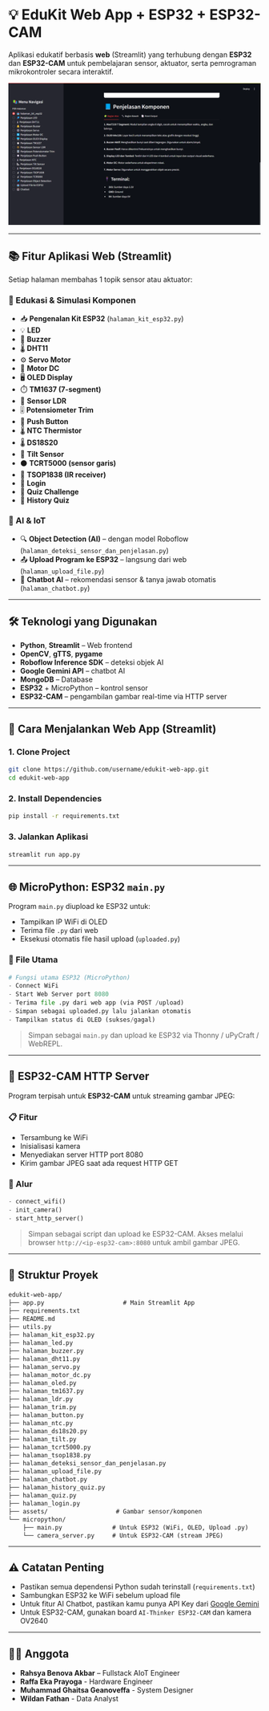 # 💡 EduKit Web App + ESP32 + ESP32-CAM

Aplikasi edukatif berbasis **web** (Streamlit) yang terhubung dengan **ESP32** dan **ESP32-CAM** untuk pembelajaran sensor, aktuator, serta pemrograman mikrokontroler secara interaktif.

<p align="center">
  <img src="assets/tampilan_awal.png" alt="Tampilan Awal Web EduKit" width="700"/>
</p>

---

## 📚 Fitur Aplikasi Web (Streamlit)

Setiap halaman membahas 1 topik sensor atau aktuator:

### 🧠 Edukasi & Simulasi Komponen
- 📥 **Pengenalan Kit ESP32** (`halaman_kit_esp32.py`)
- 💡 **LED**
- 🔔 **Buzzer**
- 🌡️ **DHT11**
- ⚙️ **Servo Motor**
- 🔄 **Motor DC**
- 🖥️ **OLED Display**
- ⏱️ **TM1637 (7-segment)**
- 🔆 **Sensor LDR**
- 🎚 **Potensiometer Trim**
- 🔘 **Push Button**
- 🌡 **NTC Thermistor**
- 🌡 **DS18S20**
- 🎯 **Tilt Sensor**
- ⚫ **TCRT5000 (sensor garis)**
- 📡 **TSOP1838 (IR receiver)**
- 👤 **Login**
- 🧠 **Quiz Challenge**
- 📜 **History Quiz**

### 🤖 AI & IoT
- 🔍 **Object Detection (AI)** – dengan model Roboflow (`halaman_deteksi_sensor_dan_penjelasan.py`)
- 📤 **Upload Program ke ESP32** – langsung dari web (`halaman_upload_file.py`)
- 💬 **Chatbot AI** – rekomendasi sensor & tanya jawab otomatis (`halaman_chatbot.py`)

---

## 🛠️ Teknologi yang Digunakan

- **Python**, **Streamlit** – Web frontend
- **OpenCV**, **gTTS**, **pygame**
- **Roboflow Inference SDK** – deteksi objek AI
- **Google Gemini API** – chatbot AI
- **MongoDB** – Database
- **ESP32** + MicroPython – kontrol sensor
- **ESP32-CAM** – pengambilan gambar real-time via HTTP server

---

## 🚀 Cara Menjalankan Web App (Streamlit)

### 1. Clone Project

```bash
git clone https://github.com/username/edukit-web-app.git
cd edukit-web-app
```

### 2. Install Dependencies

```bash
pip install -r requirements.txt
```

### 3. Jalankan Aplikasi

```bash
streamlit run app.py
```

---

## 🌐 MicroPython: ESP32 `main.py`

Program `main.py` diupload ke ESP32 untuk:
- Tampilkan IP WiFi di OLED
- Terima file `.py` dari web
- Eksekusi otomatis file hasil upload (`uploaded.py`)

### 💾 File Utama
```python
# Fungsi utama ESP32 (MicroPython)
- Connect WiFi
- Start Web Server port 8080
- Terima file .py dari web app (via POST /upload)
- Simpan sebagai uploaded.py lalu jalankan otomatis
- Tampilkan status di OLED (sukses/gagal)
```

> Simpan sebagai `main.py` dan upload ke ESP32 via Thonny / uPyCraft / WebREPL.

---

## 📸 ESP32-CAM HTTP Server

Program terpisah untuk **ESP32-CAM** untuk streaming gambar JPEG:

### 📋 Fitur
- Tersambung ke WiFi
- Inisialisasi kamera
- Menyediakan server HTTP port 8080
- Kirim gambar JPEG saat ada request HTTP GET

### 🔁 Alur
```python
- connect_wifi()
- init_camera()
- start_http_server()
```

> Simpan sebagai script dan upload ke ESP32-CAM. Akses melalui browser `http://<ip-esp32-cam>:8080` untuk ambil gambar JPEG.

---

## 📁 Struktur Proyek

```
edukit-web-app/
├── app.py                      # Main Streamlit App
├── requirements.txt
├── README.md
├── utils.py
├── halaman_kit_esp32.py
├── halaman_led.py
├── halaman_buzzer.py
├── halaman_dht11.py
├── halaman_servo.py
├── halaman_motor_dc.py
├── halaman_oled.py
├── halaman_tm1637.py
├── halaman_ldr.py
├── halaman_trim.py
├── halaman_button.py
├── halaman_ntc.py
├── halaman_ds18s20.py
├── halaman_tilt.py
├── halaman_tcrt5000.py
├── halaman_tsop1838.py
├── halaman_deteksi_sensor_dan_penjelasan.py
├── halaman_upload_file.py
├── halaman_chatbot.py
├── halaman_history_quiz.py
├── halaman_quiz.py
├── halaman_login.py
├── assets/                   # Gambar sensor/komponen
└── micropython/
    ├── main.py              # Untuk ESP32 (WiFi, OLED, Upload .py)
    └── camera_server.py     # Untuk ESP32-CAM (stream JPEG)
```

---

## ⚠️ Catatan Penting

- Pastikan semua dependensi Python sudah terinstall (`requirements.txt`)
- Sambungkan ESP32 ke WiFi sebelum upload file
- Untuk fitur AI Chatbot, pastikan kamu punya API Key dari [Google Gemini](https://aistudio.google.com/app/apikey)
- Untuk ESP32-CAM, gunakan board `AI-Thinker ESP32-CAM` dan kamera OV2640

---

## 👨‍💻 Anggota

- **Rahsya Benova Akbar** – Fullstack AIoT Engineer
- **Raffa Eka Prayoga** - Hardware Engineer
- **Muhammad Ghaitsa Geanoveffa** - System Designer
- **Wildan Fathan** - Data Analyst
